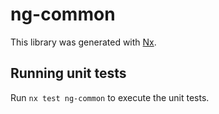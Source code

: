 # ng-common

This library was generated with [Nx](https://nx.dev).

## Running unit tests

Run `nx test ng-common` to execute the unit tests.
